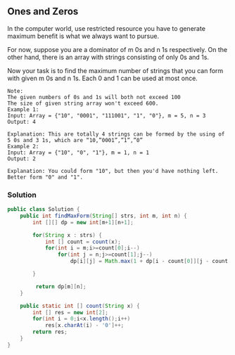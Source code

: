 ## Ones and Zeros

In the computer world, use restricted resource you have to generate maximum benefit is what we always want to pursue.

For now, suppose you are a dominator of m 0s and n 1s respectively. On the other hand, there is an array with strings consisting of only 0s and 1s.

Now your task is to find the maximum number of strings that you can form with given m 0s and n 1s. Each 0 and 1 can be used at most once.

```
Note:
The given numbers of 0s and 1s will both not exceed 100
The size of given string array won't exceed 600.
Example 1:
Input: Array = {"10", "0001", "111001", "1", "0"}, m = 5, n = 3
Output: 4

Explanation: This are totally 4 strings can be formed by the using of 5 0s and 3 1s, which are “10,”0001”,”1”,”0”
Example 2:
Input: Array = {"10", "0", "1"}, m = 1, n = 1
Output: 2

Explanation: You could form "10", but then you'd have nothing left. Better form "0" and "1".
```

### Solution

```java
public class Solution {
    public int findMaxForm(String[] strs, int m, int n) {
        int [][] dp = new int[m+1][n+1];

        for(String x : strs) {
            int [] count = count(x);
            for(int i = m;i>=count[0];i--)
                for(int j = n;j>=count[1];j--)
                    dp[i][j] = Math.max(1 + dp[i - count[0]][j - count[1]], dp[i][j]);

        }

         return dp[m][n];
    }

    public static int [] count(String x) {
        int [] res = new int[2];
        for(int i = 0;i<x.length();i++)
            res[x.charAt(i) - '0']++;
        return res;
    }
}
```
